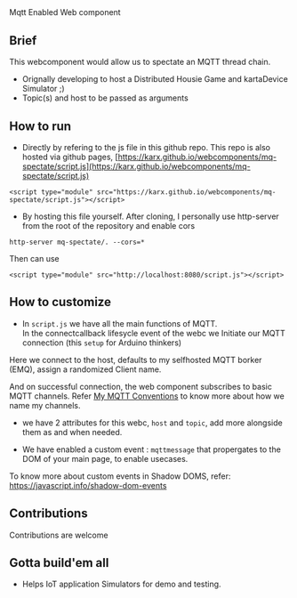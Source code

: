 ## <mq-spectate>
Mqtt Enabled Web component

## Brief
This webcomponent would allow us to spectate an MQTT thread chain.

* Orignally developing to host a Distributed Housie Game and kartaDevice Simulator ;)
* Topic(s) and host to be passed as arguments


## How to run

* Directly by refering to the js file in this github repo. This repo is also hosted via github pages,
[https://karx.github.io/webcomponents/mq-spectate/script.js](https://karx.github.io/webcomponents/mq-spectate/script.js)

```
<script type="module" src="https://karx.github.io/webcomponents/mq-spectate/script.js"></script>   
```


* By hosting this file yourself. After cloning, I personally use http-server from the root of the repository and enable cors
```
http-server mq-spectate/. --cors=*
```

Then can use 
```
<script type="module" src="http://localhost:8080/script.js"></script>   
```

## How to customize

* In `script.js` we have all the main functions of MQTT.   
In the connectcallback lifesycle event of the webc we Initiate our MQTT connection (this `setup` for Arduino thinkers)

Here we connect to the host, defaults to my selfhosted MQTT borker (EMQ), assign a randomized Client name.

And on successful connection, the web component subscribes to basic MQTT channels. Refer [My MQTT Conventions](http://kaaro.akriya.co.in/mqtt/convention/) to know more about how we name my channels.

* we have 2 attributes for this webc, `host` and `topic`, add more alongside them as and when needed.
 
* We have enabled a custom event : `mqttmessage` that propergates to the DOM of your main page, to enable usecases.   

To know more about custom events in Shadow DOMS, refer: https://javascript.info/shadow-dom-events


## Contributions 
Contributions are welcome

## Gotta build'em all
* Helps IoT application Simulators for demo and testing.